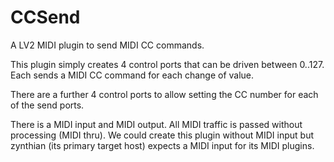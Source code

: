 # CCSend

A LV2 MIDI plugin to send MIDI CC commands.

This plugin simply creates 4 control ports that can be driven between 0..127. Each sends a MIDI CC command for each change of value.

There are a further 4 control ports to allow setting the CC number for each of the send ports.

There is a MIDI input and MIDI output. All MIDI traffic is passed without processing (MIDI thru). We could create this plugin without MIDI input but zynthian (its primary target host) expects a MIDI input for its MIDI plugins.
